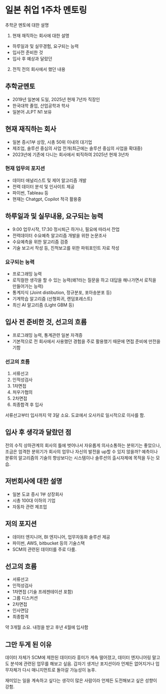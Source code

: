 # 일본 취업 1주차 멘토링
추학균 멘토에 대한 설명
1. 현재 재직하는 회사에 대한 설명
- 하루일과 및 실무경험, 요구되는 능력
- 입사전 준비한 것
- 입사 후 예상과 달랐던 
2. 전직 전의 회사에서 했던 내용

## 추학균멘토
- 2019년 일본에 도일, 2025년 현재 7년차 직장인
- 한국대학 졸업, 산업공학과 학사
- 일본어 JLPT N1 보유
  
## 현재 재직하는 회사
- 일본 증시1부 상장, 시총 50위 이내의 대기업
- 제조업, 솔루션 중심의 사업 전개(최근에는 솔루션 중심의 사업을 확대중)
- 2023년에 기존에 다니는 회사에서 퇴직하여 2025년 현재 3년차

### 현재 업무의 포지션
- 데이터 애널리스트 및 제어 알고리즘 개발
- 전력 데이터 분석 및 인사이트 제공
- 파이썬, Tableau 등
- 현재는 Chatgpt, Copilot 적극 활용중

## 하루일과 및 실무내용, 요구되는 능력
- 9:00 업무시작, 17:30 정시퇴근 하거나, 필요에 따라서 잔업
- 전력데이터 수요예측 알고리즘 개발을 위한 논문조사
- 수요예측을 위한 알고리즘 검증
- 기술 보고서 작성 등, 진척보고를 위한 파워포인트 자료 작성

### 요구되는 능력
- 프로그래밍 능력
- 로직컬한 생각을 할 수 있는 능력(왜?라는 질문을 하고 대답을 해나가면서 로직을 만들어가는 능력)
- 통계지식 (Joint distibution, 정규분포, 포아송분포 등)
- 기계학습 알고리즘 (선형회귀, 랜덤포레스트)
- 최신 AI 알고리즘 (Light GBM 등)

## 입사 전 준비한 것, 선고의 흐름
- 프로그래밍 능력, 통계관련 일본 자격증
- 기본적으로 전 회사에서 사용했던 경험을 주로 활용했기 때문에 면접 준비에 만전을 기함

### 선고의 흐름
1. 서류선고
2. 인적성검사
3. 1차면접
4. 처우가협의
5. 2차면접
6. 최종합격 후 입사

서류선고부터 입사까지 약 3달 소요.
도쿄에서 오사카로 일시적으로 이사를 함.

## 입사 후 생각과 달랐던 점

전의 수직 상하관계의 회사의 틀에 벗어나서
자유롭게 의사소통하는 분위기는 좋았으나, 조금은 엄격한 분위기가 회사의 업무나 자신의 발전을 up할 수 있지 않을까?
예측이나 분류의 알고리즘의 기술의 향상보다는 시스템이나 솔루션의 출시자제에 목적을 두는 모습.

## 저번회사에 대한 설명
- 일본 도쿄 증시 1부 상장회사
- 시총 100대 이하의 기업
- 자동차 관련 제조업
  
## 저의 포지션
- 데이터 엔지니어, BI 엔지니어, 업무자동화 솔루션 제공
- 파이썬, AWS, bitbucket 등의 기술스택
- SCM의 관련된 데이터를 주로 다룸.

## 선고의 흐름
- 서류선고
- 인적성검사
- 1차면접 (기술 프레젠테이션 포함)
- 그룹 디스커션
- 2차면접
- 인사면담
- 최종합격

약 3개월 소요.
내정을 받고 후년 4월에 입사함
  
## 그만 두게 된 이유
데이터 자체가 SCM에 제한된 데이터라 흥미가 계속 떨어졌고,
데이터 엔지니어링 말고도 분석에 관련된 업무를 해보고 싶음.
갑자기 생겨난 포지션이라 언제든 없어지거나 업무자체가 다시 매니지먼트로 돌아갈 가능성이 농후.

재미있는 일을 계속하고 싶다는 생각이 많은 사람이라 언제든 도전해보고 싶은 성향이 강함.



